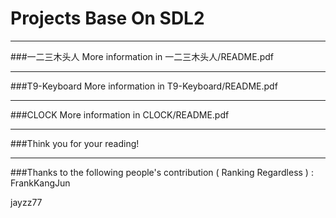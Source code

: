 # Projects Base On SDL2
<hr>
###一二三木头人
More information in 一二三木头人/README.pdf
<hr>
###T9-Keyboard
More information in T9-Keyboard/README.pdf
<hr>
###CLOCK
More information in CLOCK/README.pdf
<hr>
###Think you for your reading!  
<hr>
###Thanks to the following people's contribution ( Ranking Regardless ) :
FrankKangJun

jayzz77